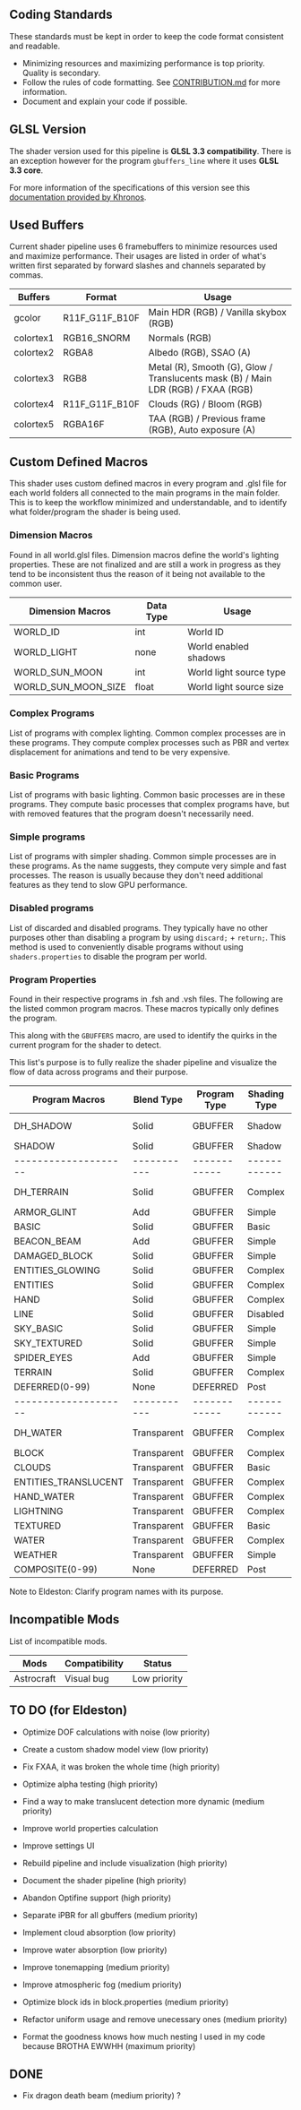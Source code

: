 ## Coding Standards
   These standards must be kept in order to keep the code format consistent and readable.

* Minimizing resources and maximizing performance is top priority. Quality is secondary.
* Follow the rules of code formatting. See [CONTRIBUTION.md](CONTRIBUTION.md) for more information.
* Document and explain your code if possible.

## GLSL Version
   The shader version used for this pipeline is **GLSL 3.3 compatibility**. There is an exception however for the program `gbuffers_line` where it uses **GLSL 3.3 core**.

   For more information of the specifications of this version see this [documentation provided by Khronos](https://registry.khronos.org/OpenGL/specs/gl/GLSLangSpec.3.30.pdf).

## Used Buffers
   Current shader pipeline uses 6 framebuffers to minimize resources used and maximize performance. Their usages are listed in order of what's written first separated by forward slashes and channels separated by commas.

| Buffers   | Format         | Usage                                                                             |
| --------- | -------------- | --------------------------------------------------------------------------------- |
| gcolor    | R11F_G11F_B10F | Main HDR (RGB) / Vanilla skybox (RGB)                                             |
| colortex1 | RGB16_SNORM    | Normals (RGB)                                                                     |
| colortex2 | RGBA8          | Albedo (RGB), SSAO (A)                                                            |
| colortex3 | RGB8           | Metal (R), Smooth (G), Glow / Translucents mask (B) / Main LDR (RGB) / FXAA (RGB) |
| colortex4 | R11F_G11F_B10F | Clouds (RG) / Bloom (RGB)                                                         |
| colortex5 | RGBA16F        | TAA (RGB) / Previous frame (RGB), Auto exposure (A)                               |

## Custom Defined Macros
   This shader uses custom defined macros in every program and .glsl file for each world folders all connected to the main programs in the main folder. This is to keep the workflow minimized and understandable, and to identify what folder/program the shader is being used.

### Dimension Macros
   Found in all world.glsl files. Dimension macros define the world's lighting properties. These are not finalized and are still a work in progress as they tend to be inconsistent thus the reason of it being not available to the common user.

| Dimension Macros    | Data Type | Usage                   |
| ------------------- | --------- | ----------------------- |
| WORLD_ID            | int       | World ID                |
| WORLD_LIGHT         | none      | World enabled shadows   |
| WORLD_SUN_MOON      | int       | World light source type |
| WORLD_SUN_MOON_SIZE | float     | World light source size |

### Complex Programs
   List of programs with complex lighting. Common complex processes are in these programs. They compute complex processes such as PBR and vertex displacement for animations and tend to be very expensive.

### Basic Programs
   List of programs with basic lighting. Common basic processes are in these programs. They compute basic processes that complex programs have, but with removed features that the program doesn't necessarily need.

### Simple programs
   List of programs with simpler shading. Common simple processes are in these programs. As the name suggests, they compute very simple and fast processes. The reason is usually because they don't need additional features as they tend to slow GPU performance.

### Disabled programs
   List of discarded and disabled programs. They typically have no other purposes other than disabling a program by using `discard;` + `return;`. This method is used to conveniently disable programs without using `shaders.properties` to disable the program per world.

### Program Properties
   Found in their respective programs in .fsh and .vsh files. The following are the listed common program macros. These macros typically only defines the program.

   This along with the `GBUFFERS` macro, are used to identify the quirks in the current program for the shader to detect.

   This list's purpose is to fully realize the shader pipeline and visualize the flow of data across programs and their purpose.

| Program Macros       | Blend Type  | Program Type | Shading Type | Usage            |
| -------------------- | ----------- | ------------ | ------------ | ---------------- |
| DH_SHADOW            | Solid       | GBUFFER      | Shadow       | Distant Horizons |
| SHADOW               | Solid       | GBUFFER      | Shadow       | Iris/Optifine    |
| -------------------- | ----------- | ------------ | ------------ | ---------------- |
| DH_TERRAIN           | Solid       | GBUFFER      | Complex      | Distant Horizons |
| ARMOR_GLINT          | Add         | GBUFFER      | Simple       | Iris/Optifine    |
| BASIC                | Solid       | GBUFFER      | Basic        | Iris/Optifine    |
| BEACON_BEAM          | Add         | GBUFFER      | Simple       | Iris/Optifine    |
| DAMAGED_BLOCK        | Solid       | GBUFFER      | Simple       | Iris/Optifine    |
| ENTITIES_GLOWING     | Solid       | GBUFFER      | Complex      | Optifine         |
| ENTITIES             | Solid       | GBUFFER      | Complex      | Iris/Optifine    |
| HAND                 | Solid       | GBUFFER      | Complex      | Iris/Optifine    |
| LINE                 | Solid       | GBUFFER      | Disabled     | Iris/Optifine    |
| SKY_BASIC            | Solid       | GBUFFER      | Simple       | Iris/Optifine    |
| SKY_TEXTURED         | Solid       | GBUFFER      | Simple       | Iris/Optifine    |
| SPIDER_EYES          | Add         | GBUFFER      | Simple       | Iris/Optifine    |
| TERRAIN              | Solid       | GBUFFER      | Complex      | Iris/Optifine    |
| DEFERRED(0-99)       | None        | DEFERRED     | Post         | Iris/Optifine    |
| -------------------- | ----------- | ------------ | ------------ | ---------------- |
| DH_WATER             | Transparent | GBUFFER      | Complex      | Distant Horizons |
| BLOCK                | Transparent | GBUFFER      | Complex      | Iris/Optifine    |
| CLOUDS               | Transparent | GBUFFER      | Basic        | Iris/Optifine    |
| ENTITIES_TRANSLUCENT | Transparent | GBUFFER      | Complex      | Iris             |
| HAND_WATER           | Transparent | GBUFFER      | Complex      | Iris/Optifine    |
| LIGHTNING            | Transparent | GBUFFER      | Complex      | Iris             |
| TEXTURED             | Transparent | GBUFFER      | Basic        | Iris/Optifine    |
| WATER                | Transparent | GBUFFER      | Complex      | Iris/Optifine    |
| WEATHER              | Transparent | GBUFFER      | Simple       | Iris/Optifine    |
| COMPOSITE(0-99)      | None        | DEFERRED     | Post         | Iris/Optifine    |

Note to Eldeston: Clarify program names with its purpose.

## Incompatible Mods
   List of incompatible mods.

| Mods       | Compatibility | Status       |
| ---------- | ------------- | ------------ |
| Astrocraft | Visual bug    | Low priority |

## TO DO (for Eldeston)
* Optimize DOF calculations with noise (low priority)
* Create a custom shadow model view (low priority)
* Fix FXAA, it was broken the whole time (high priority)
* Optimize alpha testing (high priority)

* Find a way to make translucent detection more dynamic (medium priority)

* Improve world properties calculation
* Improve settings UI

* Rebuild pipeline and include visualization (high priority)
* Document the shader pipeline (high priority)
* Abandon Optifine support (high priority)

* Separate iPBR for all gbuffers (medium priority)

* Implement cloud absorption (low priority)
* Improve water absorption (low priority)
* Improve tonemapping (medium priority)
* Improve atmospheric fog (medium priority)

* Optimize block ids in block.properties (medium priority)
* Refactor uniform usage and remove unecessary ones (medium priority)
* Format the goodness knows how much nesting I used in my code because BROTHA EWWHH (maximum priority)

## DONE
* Fix dragon death beam (medium priority) ?